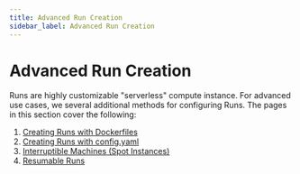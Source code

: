 ```yaml
---
title: Advanced Run Creation
sidebar_label: Advanced Run Creation
---
```

# Advanced Run Creation

Runs are highly customizable "serverless" compute instance. For advanced use cases, we several additional methods for configuring Runs. The pages in this section cover the following:
1. [Creating Runs with Dockerfiles](https://docs.grid.ai/features/runs/creating-adv-runs/creating-runs-with-dockerfiles)
2. [Creating Runs with config.yaml](https://docs.grid.ai/features/runs/creating-adv-runs/creating-runs-with-config.yaml)
3. [Interruptible Machines (Spot Instances)](https://docs.grid.ai/features/runs/creating-adv-runs/interruptible-machines)
4. [Resumable Runs](https://docs.grid.ai/features/runs/creating-adv-runs/auto-resume-experiments)
